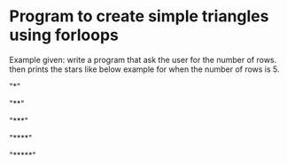 # Program to create simple triangles using forloops


Example given: write a program that ask the user for the number of rows. then prints  the stars like below example for when the number of rows is 5.

  "*"

  "**"

  "***"

  "****"

  "*****"
